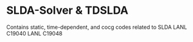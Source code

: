 # SLDA-Solver & TDSLDA
Contains static, time-dependent, and cocg codes related to SLDA
LANL C19040
LANL C19048
